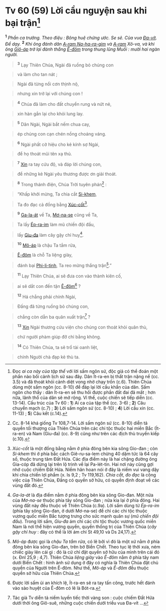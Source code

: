 # Tv 60 (59) Lời cầu nguyện sau khi bại trận[^1-8e3c0272-0d00-4486-8735-da6a8fcb817a]
<sup><b>1</b></sup> *Phần ca trưởng. Theo điệu : Bông huệ chứng ước. Se sẽ. Của vua [Đa-vít](). Để dạy.* <sup><b>2</b></sup> *Khi ông đánh dân [A-ram Na-ha-ra-gim]() và [A-ram]() Xô-va, và khi ông [Giô-áp]() trở lại đánh thắng [Ê-đôm]() trong thung lũng Muối : mười hai ngàn người.*


> <sup><b>3</b></sup> Lạy Thiên Chúa, Ngài đã ruồng bỏ chúng con
>


> và làm cho tan nát ;
>


> Ngài đã từng nổi cơn thịnh nộ,
>


> nhưng xin trở lại với chúng con !
>


> <sup><b>4</b></sup> Chúa đã làm cho đất chuyển rung và nứt nẻ,
>


> xin hàn gắn lại cho khỏi lung lay.
>


> <sup><b>5</b></sup> Dân Ngài, Ngài bắt nếm chua cay,
>


> ép chúng con cạn chén nồng choáng váng.
>


> <sup><b>6</b></sup> Ngài phất cờ hiệu cho kẻ kính sợ Ngài,
>


> để họ thoát mũi tên xạ thủ.
>


> <sup><b>7</b></sup> [Xin]() ra tay cứu độ, và đáp lời chúng con,
>


> để những kẻ Ngài yêu thương được ơn giải thoát.
>


> <sup><b>8</b></sup> Trong thánh điện, Chúa Trời tuyên phán[^2-8e3c0272-0d00-4486-8735-da6a8fcb817a] :
>


> “Khấp khởi mừng, Ta chia cắt [Si-khem](),
>


> Ta đo đạc cả đồng bằng [Xúc-cốt]()[^3-8e3c0272-0d00-4486-8735-da6a8fcb817a].
>


> <sup><b>9</b></sup> [Ga-la-át]() về Ta, [Mơ-na-se]() cũng về Ta,
>


> Ta lấy [Ép-ra-im]() làm mũ chiến đội đầu,
>


> lấy [Giu-đa]() làm cây gậy chỉ huy[^4-8e3c0272-0d00-4486-8735-da6a8fcb817a].
>


> <sup><b>10</b></sup> [Mô-áp]() là chậu Ta tắm rửa,
>


> [Ê-đôm]() là chỗ Ta liệng giày,
>


> đánh bại [Phi-li-tinh](), Ta reo mừng thắng trận[^5-8e3c0272-0d00-4486-8735-da6a8fcb817a].”
>


> <sup><b>11</b></sup> Lạy Thiên Chúa, ai sẽ đưa con vào thành kiên cố,
>


> ai sẽ dắt con đến tận [Ê-đôm]()[^6-8e3c0272-0d00-4486-8735-da6a8fcb817a] ?
>


> <sup><b>12</b></sup> Há chẳng phải chính Ngài,
>


> Đấng đã từng ruồng bỏ chúng con,
>


> chẳng còn dẫn ba quân xuất trận[^7-8e3c0272-0d00-4486-8735-da6a8fcb817a] ?
>


> <sup><b>13</b></sup> [Xin]() Ngài thương cứu viện cho chúng con thoát khỏi quân thù,
>


> chứ người phàm giúp đỡ chỉ bằng không.
>


> <sup><b>14</b></sup> Có Thiên Chúa, ta sẽ trổ tài oanh liệt,
>


> chính Người chà đạp kẻ thù ta.
>

[^1-8e3c0272-0d00-4486-8735-da6a8fcb817a]: Đọc *ai ca này của tập thể* với lời sấm ngôn sứ, độc giả có thể đoán một phần nào bối cảnh lịch sử sau đây. Dân Ít-ra-en bị thất trận nặng nề (cc. 3.5) và đã thoát khỏi cảnh diệt vong nhờ chạy trốn (c.6). Thiên Chúa dùng một sấm ngôn (cc. 8-10) để đáp lại lời cầu khẩn của dân. Sấm ngôn cho thấy : dân Ít-ra-en sẽ thu hồi được phần đất đai đã mất ; hơn nữa, lãnh thổ của dân sẽ mở rộng. Vì thế, cuộc chiến sẽ tiếp diễn (cc. 13-14). Cấu trúc của Tv 60 : **1**) Ai ca của tập thể (cc. 3-6) ; **2**) Câu chuyển mạch (c.7) ; **3**) Lời sấm ngôn sứ (cc. 8-10) ; **4**) Lời cầu xin (cc. 11-13) ; **5**) Câu kết (c.14).
[^2-8e3c0272-0d00-4486-8735-da6a8fcb817a]: Cc. 8-14 khá giống Tv 108,7-14. Lời sấm ngôn sứ (cc. 8-10) diễn tả quyền tối thượng của Thiên Chúa trên các chi tộc thuộc hai miền Bắc (Ít-ra-en) và Nam (Giu-đa) (cc. 8-9) cũng như trên các địch thù truyền kiếp (c.10).
[^3-8e3c0272-0d00-4486-8735-da6a8fcb817a]: *Xúc-cốt* là một đồng bằng nằm ở phía đông bên kia sông Gio-đan ; còn *Si-khem* thì ở phía bắc cách Giê-ru-sa-lem chừng 40 dặm tức là 64 cây số, thuộc trung tâm Đất Hứa. Các địa điểm này là hai chặng đường ông Gia-cóp đã dừng lại trên lộ trình về lại Pa-lét-tin. Hai nơi này cũng gợi nhớ cuộc chiếm Đất Hứa. Niềm hân hoan nói ở đây là niềm vui vang dậy khi chia chiến lợi phẩm (x. Is 9,2 ; Tv 119,162). *Chia cắt, đo đạc* là công việc của Thiên Chúa, Đấng có quyền sở hữu, có quyền định đoạt về các vùng đất đó.
[^4-8e3c0272-0d00-4486-8735-da6a8fcb817a]: *Ga-la-át* là địa điểm nằm ở phía đông bên kia sông Gio-đan. Một nửa của *Mơ-na-se* thuộc phía tây sông Gio-đan ; nửa kia lại ở phía đông. Hai vùng đất này đều thuộc về Thiên Chúa (c.9a). Lời sấm dùng từ *Ép-ra-im* (phía tây sông Gio-đan, ở dưới Mơ-na-se) để chỉ các chi tộc thuộc vương quốc miền Bắc tượng trưng cho sức mạnh quân sự (*mũ chiến đội đầu*). Trong lời sấm, *Giu-đa* ám chỉ các chi tộc thuộc vương quốc miền Nam là nơi thể hiện vương quyền, quyền thống trị của Thiên Chúa (*cây gậy chỉ huy* : đây có thể là lời ám chỉ St 49,10 và Ds 24,17).
[^5-8e3c0272-0d00-4486-8735-da6a8fcb817a]: *Mô-áp* được gọi là *chậu Ta tắm rửa*, có lẽ bởi vì đó là một xứ nằm ở phía đông bên kia sông Gio-đan, trên bờ Biển Chết. Theo tục lệ thời xưa, ném chiếc giày lên cái gì : đó là cử chỉ đặt quyền sở hữu của mình trên cái đó (x. Đnl 25,9 ; 4,7). Thiên Chúa *liệng giày* vào *Ê-đôm* nằm ở phía tây nam dưới Biển Chết : hình ảnh sử dụng ở đây có nghĩa là Thiên Chúa đặt chủ quyền của Người trên Ê-đôm. Như thế, *Mô-áp* và *Ê-đôm* đều thuộc quyền sở hữu của Thiên Chúa.
[^6-8e3c0272-0d00-4486-8735-da6a8fcb817a]: Được lời sấm ủi an khích lệ, Ít-ra-en sẽ ra tay tấn công, trước hết đánh vào sào huyệt của Ê-đôm có lẽ là Bót-ra.
[^7-8e3c0272-0d00-4486-8735-da6a8fcb817a]: Tác giả Tv diễn tả niềm luyến tiếc thời vàng son : cuộc chiếm Đất Hứa dưới thời ông Giô-suê, những cuộc chiến dưới triều vua Đa-vít ...
